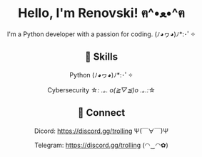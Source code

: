 <div align="center">

# Hello, I'm Renovski! ฅ^•ﻌ•^ฅ

I'm a Python developer with a passion for coding. (ﾉ◕ヮ◕)ﾉ*:･ﾟ✧

## 💖 Skills

 Python (ﾉ◕ヮ◕)ﾉ*:･ﾟ✧
 
 Cybersecurity ☆*: .｡. o(≧▽≦)o .｡.:*☆

## 💌 Connect

 Dicord: https://discord.gg/trolling Ψ(￣∀￣)Ψ
 
 Telegram: https://discord.gg/trolling (◠‿◠✿)

</div>
